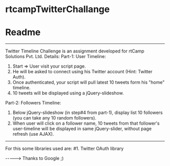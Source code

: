 rtcampTwitterChallange
======================

# Readme
-----------------------------------------------------------------------------------------
Twitter Timeline Challenge is an assignment developed for rtCamp Solutions Pvt. Ltd.
Details:
Part-1: User Timeline:

1. Start => User visit your script page.
2. He will be asked to connect using his Twitter account (Hint: Twitter Auth).
3. Once authenticated, your script will pull latest 10 tweets form his "home" timeline.
4. 10 tweets will be displayed using a jQuery-slideshow.

Part-2: Followers Timeline:

1. Below jQuery-slideshow (in step#4 from part-1), display list 10 followers (you can 
   take any 10 random followers).
2. When user will click on a follower name, 10 tweets from that follower's user-timeline
   will be displayed in same jQuery-slider, without page refresh (use AJAX).
-----------------------------------------------------------------------------------------
For this some libraries used are:
#1. Twitter OAuth library

-----> Thanks to Google ;)

